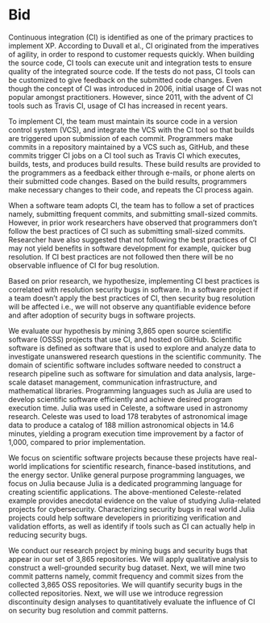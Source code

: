 
# Bid 

Continuous integration (CI) is identified as one of the primary practices to implement XP. According to Duvall et al., CI originated from the imperatives of agility, in order to respond to customer requests quickly. When building the source code, CI tools can execute unit and integration tests to ensure quality of the integrated source code. If the tests do not pass, CI tools can be customized to give feedback on the submitted code changes. Even though the concept of CI was introduced in 2006, initial usage of CI was not popular amongst practitioners. However, since 2011, with the advent of CI tools such as Travis CI, usage of CI has increased in recent years.

To implement CI, the team must maintain its source code in a version control system (VCS), and integrate the VCS with the CI tool so that builds are triggered upon submission of each commit. Programmers make commits in a repository maintained by a VCS such as, GitHub, and these commits trigger CI jobs on a CI tool such as Travis CI which executes, builds, tests, and produces build results. These build results are provided to the programmers as a feedback either through e-mails, or phone alerts on their submitted code changes. Based on the build results, programmers make necessary changes to their code, and repeats the CI process again.

When a software team adopts CI, the team has to follow a set of practices namely, submitting frequent commits, and submitting small-sized commits. However, in prior work researchers have observed that programmers don’t follow the best practices of CI such as submitting small-sized commits. Researcher have also suggested that not following the best practices of CI may not yield benefits in software development for example, quicker bug resolution. If CI best practices are not followed then there will be no observable influence of CI for bug resolution. 

Based on prior research, we hypothesize, implementing CI best practices is correlated with resolution security bugs in software. In a software project if a team doesn’t apply the best practices of CI, then security bug resolution will be affected i.e., we will not observe any quantifiable evidence before and after adoption of security bugs in software projects. 

We evaluate our hypothesis by mining 3,865 open source scientific software (OSSS) projects that use CI, and hosted on GitHub. Scientific software is defined as software that is used to explore and analyze data to investigate unanswered research questions in the scientific community. The domain of scientific software includes software needed to construct a research  pipeline such as software   for   simulation   and   data   analysis, large-scale dataset management,  communication  infrastructure,  and mathematical libraries. Programming languages such as Julia are used to develop scientific software efficiently and achieve desired program execution time. Julia was used in Celeste, a software used in astronomy research. Celeste was used to load 178 terabytes of astronomical image data to produce a catalog of 188 million astronomical objects in 14.6 minutes, yielding a program execution time improvement by a factor of 1,000, compared to prior implementation. 

We focus on scientific software projects because these projects have real-world implications for scientific research, finance-based institutions, and the energy sector. Unlike general purpose programming languages, we focus on Julia because Julia is a dedicated programming language for creating scientific applications. The above-mentioned Celeste-related example provides anecdotal evidence on the value of studying Julia-related projects for cybersecurity. Characterizing security bugs in real world Julia projects could help software developers in prioritizing verification and validation efforts, as well as identify if tools such as CI can actually help in reducing security bugs.    

We conduct our research project by mining bugs and security bugs that appear in our set of 3,865 repositories. We will apply qualitative analysis to construct a well-grounded security bug dataset. Next, we will mine two commit patterns namely, commit frequency and commit sizes from the collected 3,865 OSS repositories. We will quantify security bugs in the collected repositories. Next, we will use we introduce regression discontinuity design analyses to quantitatively evaluate the influence of CI on security bug resolution and commit patterns.  

